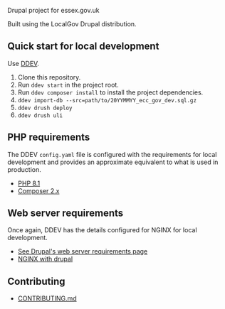 Drupal project for essex.gov.uk

Built using the LocalGov Drupal distribution.

## Quick start for local development

Use [DDEV](https://ddev.readthedocs.io/en/latest/users/install/ddev-installation/).

1. Clone this repository.
2. Run `ddev start` in the project root.
3. Run `ddev composer install` to install the project dependencies.
4. `ddev import-db --src=path/to/20YYMMYY_ecc_gov_dev.sql.gz`
5. `ddev drush deploy`
6. `ddev drush uli`

## PHP requirements
The DDEV `config.yaml` file is configured with the requirements for local development and provides an approximate
equivalent to what is used in production.
- [PHP 8.1](https://www.drupal.org/docs/getting-started/system-requirements/php-requirements)
- [Composer 2.x](https://getcomposer.org/)

## Web server requirements
Once again, DDEV has the details configured for NGINX for local development.
- [See Drupal's web server requirements page](https://www.drupal.org/docs/system-requirements/web-server-requirements)
- [NGINX with drupal](https://www.nginx.com/resources/wiki/start/topics/recipes/drupal/)

## Contributing
- [CONTRIBUTING.md](./CONTRIBUTING.md)

